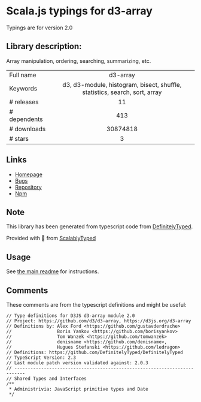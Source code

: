 
# Scala.js typings for d3-array

Typings are for version 2.0

## Library description:
Array manipulation, ordering, searching, summarizing, etc.

|                    |                 |
| ------------------ | :-------------: |
| Full name          | d3-array |
| Keywords           | d3, d3-module, histogram, bisect, shuffle, statistics, search, sort, array |
| # releases         | 11 |
| # dependents       | 413 |
| # downloads        | 30874818 |
| # stars            | 3 |

## Links
- [Homepage](https://d3js.org/d3-array/)
- [Bugs](https://github.com/d3/d3-array/issues)
- [Repository](https://github.com/d3/d3-array)
- [Npm](https://www.npmjs.com/package/d3-array)
    


## Note
This library has been generated from typescript code from [DefinitelyTyped](https://definitelytyped.org).

Provided with :purple_heart: from [ScalablyTyped](https://github.com/oyvindberg/ScalablyTyped)

## Usage
See [the main readme](../../readme.md) for instructions.

## Comments

These comments are from the typescript definitions and might be useful:
```
// Type definitions for D3JS d3-array module 2.0
// Project: https://github.com/d3/d3-array, https://d3js.org/d3-array
// Definitions by: Alex Ford <https://github.com/gustavderdrache>
//                 Boris Yankov <https://github.com/borisyankov>
//                 Tom Wanzek <https://github.com/tomwanzek>
//                 denisname <https://github.com/denisname>,
//                 Hugues Stefanski <https://github.com/ledragon>
// Definitions: https://github.com/DefinitelyTyped/DefinitelyTyped
// TypeScript Version: 2.3
// Last module patch version validated against: 2.0.3
// --------------------------------------------------------------------------
// Shared Types and Interfaces
/**
 * Administrivia: JavaScript primitive types and Date
 */

```

